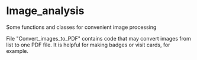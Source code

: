# Image_analysis
Some functions and classes for convenient image processing

File "Convert_images_to_PDF" contains code that may convert images from list to one PDF file. It is helpful for making badges or visit cards, for example. 
